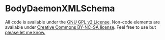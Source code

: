 BodyDaemonXMLSchema
===================

All code is available under the <a href="http://www.gnu.org/licenses/old-licenses/gpl-2.0.html" target="_blank">GNU GPL v2 License</a>. Non-code elements are available under <a href="http://creativecommons.org/licenses/by-nc-sa/3.0/" target="_blank">Creative Commons BY-NC-SA license</a>. Feel free to use but <a href="http://ccastellanos.com" target="_blank">please let me know.
